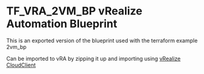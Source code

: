 TF_VRA_2VM_BP vRealize Automation Blueprint
============================================
This is an exported version of the blueprint used with the terraform example 2vm_bp

Can be imported to vRA by  zipping it  up and importing using [vRealize CloudClient](https://code.vmware.com/web/dp/tool/cloudclient/4.4.0)